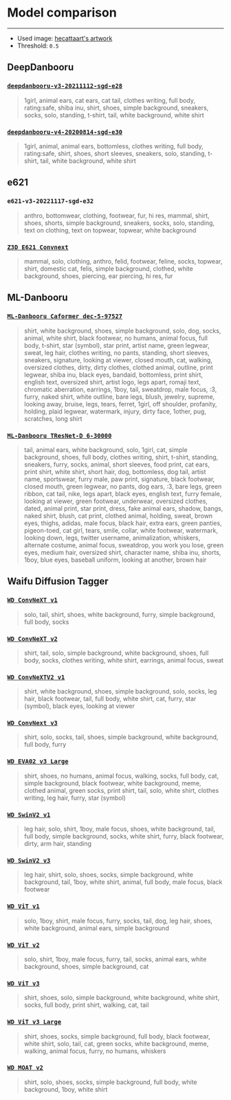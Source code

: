 # Model comparison
---

* Used image: [hecattaart's artwork](https://vk.com/hecattaart?w=wall-89063929_3767)
* Threshold: `0.5`

## DeepDanbooru

### [`deepdanbooru-v3-20211112-sgd-e28`](https://github.com/KichangKim/DeepDanbooru/releases/tag/v3-20211112-sgd-e28)
> 1girl, animal ears, cat ears, cat tail, clothes writing, full body, rating:safe, shiba inu, shirt, shoes, simple background, sneakers, socks, solo, standing, t-shirt, tail, white background, white shirt

### [`deepdanbooru-v4-20200814-sgd-e30`](https://github.com/KichangKim/DeepDanbooru/releases/tag/v4-20200814-sgd-e30)
> 1girl, animal, animal ears, bottomless, clothes writing, full body, rating:safe, shirt, shoes, short sleeves, sneakers, solo, standing, t-shirt, tail, white background, white shirt

## e621

### `e621-v3-20221117-sgd-e32`
> anthro, bottomwear, clothing, footwear, fur, hi res, mammal, shirt, shoes, shorts, simple background, sneakers, socks, solo, standing, text on clothing, text on topwear, topwear, white background

### [`Z3D E621 Convnext`](https://huggingface.co/toynya/Z3D-E621-Convnext)
> mammal, solo, clothing, anthro, felid, footwear, feline, socks, topwear, shirt, domestic cat, felis, simple background, clothed, white background, shoes, piercing, ear piercing, hi res, fur

## ML-Danbooru

### [`ML-Danbooru Caformer dec-5-97527`](https://huggingface.co/deepghs/ml-danbooru-onnx)
> shirt, white background, shoes, simple background, solo, dog, socks, animal, white shirt, black footwear, no humans, animal focus, full body, t-shirt, star (symbol), star print, artist name, green legwear, sweat, leg hair, clothes writing, no pants, standing, short sleeves, sneakers, signature, looking at viewer, closed mouth, cat, walking, oversized clothes, dirty, dirty clothes, clothed animal, outline, print legwear, shiba inu, black eyes, bandaid, bottomless, print shirt, english text, oversized shirt, artist logo, legs apart, romaji text, chromatic aberration, earrings, 1boy, tail, sweatdrop, male focus, :3, furry, naked shirt, white outline, bare legs, blush, jewelry, supreme, looking away, bruise, legs, tears, ferret, 1girl, off shoulder, profanity, holding, plaid legwear, watermark, injury, dirty face, 1other, pug, scratches, long shirt

### [`ML-Danbooru TResNet-D 6-30000`](https://huggingface.co/deepghs/ml-danbooru-onnx)
> tail, animal ears, white background, solo, 1girl, cat, simple background, shoes, full body, clothes writing, shirt, t-shirt, standing, sneakers, furry, socks, animal, short sleeves, food print, cat ears, print shirt, white shirt, short hair, dog, bottomless, dog tail, artist name, sportswear, furry male, paw print, signature, black footwear, closed mouth, green legwear, no pants, dog ears, :3, bare legs, green ribbon, cat tail, nike, legs apart, black eyes, english text, furry female, looking at viewer, green footwear, underwear, oversized clothes, dated, animal print, star print, dress, fake animal ears, shadow, bangs, naked shirt, blush, cat print, clothed animal, holding, sweat, brown eyes, thighs, adidas, male focus, black hair, extra ears, green panties, pigeon-toed, cat girl, tears, smile, collar, white footwear, watermark, looking down, legs, twitter username, animalization, whiskers, alternate costume, animal focus, sweatdrop, you work you lose, green eyes, medium hair, oversized shirt, character name, shiba inu, shorts, 1boy, blue eyes, baseball uniform, looking at another, brown hair

## Waifu Diffusion Tagger

### [`WD ConvNeXT v1`](https://huggingface.co/SmilingWolf/wd-v1-4-convnext-tagger)
> solo, tail, shirt, shoes, white background, furry, simple background, full body, socks

### [`WD ConvNeXT v2`](https://huggingface.co/SmilingWolf/wd-v1-4-convnext-tagger-v2)
> shirt, tail, solo, simple background, white background, shoes, full body, socks, clothes writing, white shirt, earrings, animal focus, sweat

### [`WD ConvNeXTV2 v1`](https://huggingface.co/SmilingWolf/wd-v1-4-swinv2-tagger-v2)
> shirt, white background, shoes, simple background, solo, socks, leg hair, black footwear, tail, full body, white shirt, cat, furry, star (symbol), black eyes, looking at viewer

### [`WD ConvNext v3`](https://huggingface.co/SmilingWolf/wd-convnext-tagger-v3)
> shirt, solo, socks, tail, shoes, simple background, white background, full body, furry

### [`WD EVA02 v3 Large`](https://huggingface.co/SmilingWolf/wd-eva02-large-tagger-v3)
> shirt, shoes, no humans, animal focus, walking, socks, full body, cat, simple background, black footwear, white background, meme, clothed animal, green socks, print shirt, tail, solo, white shirt, clothes writing, leg hair, furry, star (symbol)

### [`WD SwinV2 v1`](https://huggingface.co/SmilingWolf/wd-v1-4-convnextv2-tagger-v2)
> leg hair, solo, shirt, 1boy, male focus, shoes, white background, tail, full body, simple background, socks, white shirt, furry, black footwear, dirty, arm hair, standing

### [`WD SwinV2 v3`](https://huggingface.co/SmilingWolf/wd-swinv2-tagger-v3)
> leg hair, shirt, solo, shoes, socks, simple background, white background, tail, 1boy, white shirt, animal, full body, male focus, black footwear

### [`WD ViT v1`](https://huggingface.co/SmilingWolf/wd-v1-4-vit-tagger)
> solo, 1boy, shirt, male focus, furry, socks, tail, dog, leg hair, shoes, white background, animal ears, simple background

### [`WD ViT v2`](https://huggingface.co/SmilingWolf/wd-v1-4-vit-tagger-v2)
> solo, shirt, 1boy, male focus, furry, tail, socks, animal ears, white background, shoes, simple background, cat

### [`WD ViT v3`](https://huggingface.co/SmilingWolf/wd-vit-tagger-v3)
> shirt, shoes, solo, simple background, white background, white shirt, socks, full body, print shirt, walking, cat, tail

### [`WD ViT v3 Large`](https://huggingface.co/SmilingWolf/wd-vit-large-tagger-v3)
> shirt, shoes, socks, simple background, full body, black footwear, white shirt, solo, tail, cat, green socks, white background, meme, walking, animal focus, furry, no humans, whiskers

### [`WD MOAT v2`](https://huggingface.co/SmilingWolf/wd-v1-4-moat-tagger-v2)
> shirt, solo, shoes, socks, simple background, full body, white background, 1boy, white shirt
